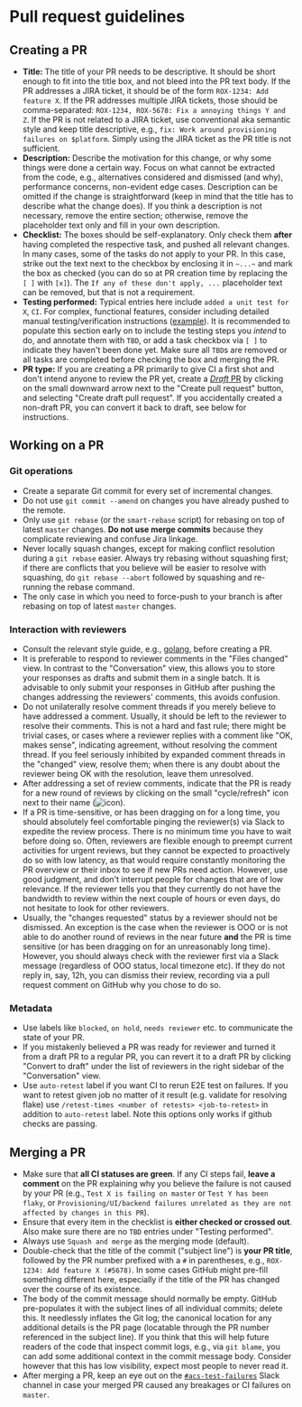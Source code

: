 # Pull request guidelines

## Creating a PR

- **Title:** The title of your PR needs to be descriptive. It should be short
  enough to fit into the title box, and not bleed into the PR text body. If the
  PR addresses a JIRA ticket, it should be of the form `ROX-1234: Add feature X`.
  If the PR addresses multiple JIRA tickets, those should be comma-separated:
  `ROX-1234, ROX-5678: Fix a annoying things Y and Z`. If the PR is not related
  to a JIRA ticket, use conventional aka semantic style and keep title descriptive,
  e.g., `fix: Work around provisioning failures on $platform`. Simply using the
  JIRA ticket as the PR title is not sufficient.
- **Description:** Describe the motivation for this change, or why some things
  were done a certain way. Focus on what cannot be extracted from the code, e.g.,
  alternatives considered and dismissed (and why), performance concerns,
  non-evident edge cases. Description can be omitted if the change is straightforward
  (keep in mind that the title has to describe what the change does). If you think
  a description is not necessary, remove the entire section; otherwise, remove
  the placeholder text only and fill in your own description.
- **Checklist:** The boxes should be self-explanatory. Only check them **after**
  having completed the respective task, and pushed all relevant changes. In many
  cases, some of the tasks do not apply to your PR. In this case, strike out the
  text next to the checkbox by enclosing it in `~...~` and mark the box as
  checked (you can do so at PR creation time by replacing the `[ ]` with `[x]`).
  The `If any of these don't apply, ...` placeholder text can be removed, but
  that is not a requirement.
- **Testing performed:** Typical entries here include `added a unit test for X`,
  `CI`. For complex, functional features, consider including detailed manual
  testing/verification instructions ([example](https://github.com/stackrox/rox/pull/3978)).
  It is recommended to populate this section early on to include the testing
  steps you _intend_ to do, and annotate them with `TBD`, or add a task checkbox
  via `[ ]` to indicate they haven't been done yet. Make sure all `TBD`s are
  removed or all tasks are completed before checking the box and merging the PR.
- **PR type:** If you are creating a PR primarily to give CI a first shot and 
  don't intend anyone to review the PR yet, create a [*Draft* PR](https://github.blog/2019-02-14-introducing-draft-pull-requests/)
  by clicking on the small downward arrow next to the "Create pull request"
  button, and selecting "Create draft pull request". If you accidentally created
  a non-draft PR, you can convert it back to draft, see below for instructions.

## Working on a PR

### Git operations
- Create a separate Git commit for every set of incremental changes.
- Do not use `git commit --amend` on changes you have already pushed to the remote.
- Only use `git rebase` (or the `smart-rebase` script) for rebasing on top of
  latest `master` changes. **Do not use merge commits** because they complicate
  reviewing and confuse Jira linkage.
- Never locally squash changes, except for making conflict resolution during a
  `git rebase` easier. Always try rebasing without squashing first; if there are
  conflicts that you believe will be easier to resolve with squashing, do
  `git rebase --abort` followed by squashing and re-running the rebase command.
- The only case in which you need to force-push to your branch is after rebasing
  on top of latest `master` changes.

### Interaction with reviewers
- Consult the relevant style guide, e.g., [golang](go-coding-style.md), before
  creating a PR.  
- It is preferable to respond to reviewer comments in the "Files changed" view.
  In contrast to the "Conversation" view, this allows you to store your responses
  as drafts and submit them in a single batch. It is advisable to only submit
  your responses in GitHub after pushing the changes addressing the reviewers'
  comments, this avoids confusion.
- Do not unilaterally resolve comment threads if you merely believe to have
  addressed a comment. Usually, it should be left to the reviewer to resolve
  their comments. This is not a hard and fast rule; there might be trivial cases,
  or cases where a reviewer replies with a comment like "OK, makes sense",
  indicating agreement, without resolving the comment thread. If you feel
  seriously inhibited by expanded comment threads in the "changed" view, resolve
  them; when there is any doubt about the reviewer being OK with the resolution,
  leave them unresolved.
- After addressing a set of review comments, indicate that the PR is ready for a
  new round of reviews by clicking on the small "cycle/refresh" icon next to 
  their name (![icon](images/re-request-review.png?raw=true)).
- If a PR is time-sensitive, or has been dragging on for a long time, you should
  absolutely feel comfortable pinging the reviewer(s) via Slack to expedite the
  review process. There is no minimum time you have to wait before doing so.
  Often, reviewers are flexible enough to preempt current activities for urgent
  reviews, but they cannot be expected to proactively do so with low latency, as
  that would require constantly monitoring the PR overview or their inbox to see
  if new PRs need action.
  However, use good judgment, and don't interrupt people for changes that are of
  low relevance. If the reviewer tells you that they currently do not have the
  bandwidth to review within the next couple of hours or even days, do not
  hesitate to look for other reviewers.
- Usually, the "changes requested" status by a reviewer should not be dismissed.
  An exception is the case when the reviewer is OOO or is not able to do another
  round of reviews in the near future **and** the PR is time sensitive (or has
  been dragging on for an unreasonably long time). However, you should always
  check with the reviewer first via a Slack message (regardless of OOO status,
  local timezone etc). If they do not reply in, say, 12h, you can dismiss their
  review, recording via a pull request comment on GitHub why you chose to do so.

### Metadata
- Use labels like `blocked`, `on hold`, `needs reviewer` etc. to communicate
  the state of your PR.
- If you mistakenly believed a PR was ready for reviewer and turned it from a
  draft PR to a regular PR, you can revert it to a draft PR by clicking
  "Convert to draft" under the list of reviewers in the right sidebar of the
  "Conversation" view.
- Use `auto-retest` label if you want CI to rerun E2E test on failures.
  If you want to retest given job no matter of it result (e.g. validate for resolving flake)
  use `/retest-times <number of retests> <job-to-retest>` in addition to `auto-retest` label.
  Note this options only works if github checks are passing.

## Merging a PR

- Make sure that **all CI statuses are green**. If any CI steps fail, **leave a
  comment** on the PR explaining why you believe the failure is not caused by
  your PR (e.g., `Test X is failing on master` or `Test Y has been flaky`, or
  `Provisioning/UI/backend failures unrelated as they are not affected by changes in this PR`).
- Ensure that every item in the checklist is **either checked or crossed out**.
  Also make sure there are no `TBD` entries under "Testing performed".
- Always use `Squash and merge` as the merging mode (default).
- Double-check that the title of the commit ("subject line") is **your PR title**,
  followed by the PR number prefixed with a `#` in parentheses, e.g.,
  `ROX-1234: Add feature X (#5678)`. In some cases GitHub might pre-fill
  something different here, especially if the title of the PR has changed over
  the course of its existence.
- The body of the commit message should normally be empty. GitHub pre-populates
  it with the subject lines of all individual commits; delete this. It
  needlessly inflates the Git log; the canonical location for any additional
  details is the PR page (locatable through the PR number referenced in the
  subject line).
  If you think that this will help future readers of the code that inspect
  commit logs, e.g., via `git blame`, you can add some additional context in the
  commit message body. Consider however that this has low visibility, expect
  most people to never read it.
- After merging a PR, keep an eye out on the [`#acs-test-failures`](https://redhat-internal.slack.com/archives/CLUNQEEMA/)
  Slack channel in case your merged PR caused any breakages or CI failures on
  `master`.
